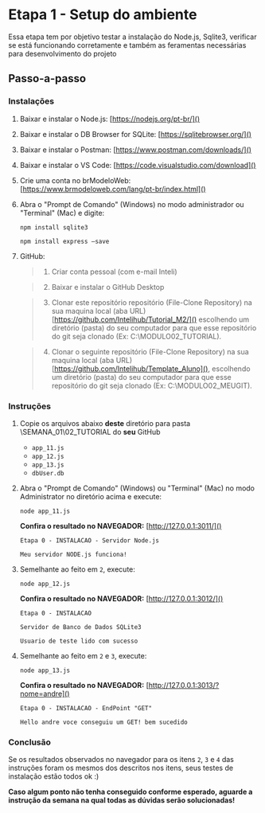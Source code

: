 # Etapa 1 - Setup do ambiente

Essa etapa tem por objetivo testar a instalação do Node.js, Sqlite3, verificar se está funcionando corretamente e também as feramentas necessárias para desenvolvimento do projeto

## Passo-a-passo

### Instalações

1. Baixar e instalar o Node.js: [https://nodejs.org/pt-br/]()
2. Baixar e instalar o DB Browser for SQLite: [https://sqlitebrowser.org/]()
3. Baixar e instalar o Postman: [https://www.postman.com/downloads/]()
4. Baixar e instalar o VS Code:  [https://code.visualstudio.com/download]()
5. Crie uma conta no brModeloWeb:  [https://www.brmodeloweb.com/lang/pt-br/index.html]()
6. Abra o "Prompt de Comando" (Windows) no modo administrador ou "Terminal" (Mac) e digite:

   `npm install sqlite3`
   
   `npm install express –save`

7. GitHub:
   > 1. Criar conta pessoal (com e-mail Inteli)
  
   > 2. Baixar e instalar o GitHub Desktop

   > 3. Clonar este repositório repositório (File-Clone Repository) na sua maquina local (aba URL) [https://github.com/Intelihub/Tutorial_M2/]() escolhendo um diretório (pasta) do seu computador para que esse repositório do git seja clonado (Ex: C:\MODULO02_TUTORIAL).

   > 4. Clonar o seguinte repositório (File-Clone Repository) na sua maquina local (aba URL) [https://github.com/Intelihub/Template_Aluno](), escolhendo um diretório (pasta) do seu computador para que esse repositório do git seja clonado (Ex: C:\MODULO02_MEUGIT).

### Instruções

1. Copie os arquivos abaixo **deste** diretório para pasta \SEMANA\_01\02\_TUTORIAL do **seu** GitHub
   
	- `app_11.js`
	- `app_12.js`
	- `app_13.js`
	- `dbUser.db`

2. Abra o "Prompt de Comando" (Windows) ou "Terminal" (Mac) no modo Administrator no diretório acima e execute:

	`node app_11.js`

	**Confira o resultado no NAVEGADOR:** [http://127.0.0.1:3011/]()

	`Etapa 0 - INSTALACAO - Servidor Node.js`

	`Meu servidor NODE.js funciona!`

3. Semelhante ao feito em `2`, execute:

  	`node app_12.js`
   
	**Confira o resultado no NAVEGADOR:** [http://127.0.0.1:3012/]()

	`Etapa 0 - INSTALACAO`
   
	`Servidor de Banco de Dados SQLite3`
   
	`Usuario de teste lido com sucesso`

4. Semelhante ao feito em `2` e `3`, execute:

	`node app_13.js`

	**Confira o resultado no NAVEGADOR:** [http://127.0.0.1:3013/?nome=andre]()
	
	`Etapa 0 - INSTALACAO - EndPoint "GET"`
   
	`Hello andre voce conseguiu um GET! bem sucedido`

### Conclusão
Se os resultados observados no navegador para os itens `2`, `3` e `4` das instruções foram os mesmos dos descritos nos itens, seus testes de instalação estão todos ok :)

**Caso algum ponto não tenha conseguido conforme esperado, aguarde a instrução da semana na qual todas as dúvidas serão solucionadas!**

